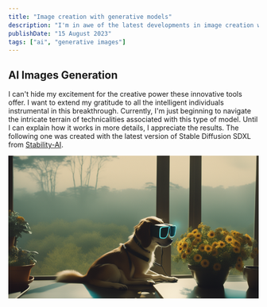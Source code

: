 ```yaml
---
title: "Image creation with generative models"
description: "I'm in awe of the latest developments in image creation with generative models!"
publishDate: "15 August 2023"
tags: ["ai", "generative images"]
---
```


## AI Images Generation

I can't hide my excitement for the creative power these innovative tools offer. I want to extend my gratitude to all the intelligent individuals instrumental in this breakthrough.
Currently, I'm just beginning to navigate the intricate terrain of technicalities associated with this type of model. Until I can explain how it works in more details, I appreciate the results. The following one was created with the latest version of Stable Diffusion SDXL from [Stability-AI](https://github.com/Stability-AI/generative-models).

![Cute dog in the morning](./cute-gen.png)
